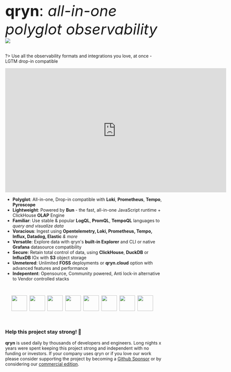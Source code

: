 <!-- <p id=start> -->

<h1 style="font-weight: normal;font-size: 48px;">
     <b>qryn</b>: <i>all-in-one polyglot observability</i><br/>
     <a href="https://qryn.cloud" target="_blank">
          <img src="https://github.com/metrico/qryn-docs/assets/1423657/a5164f98-d3ed-4638-afe5-c87d252c74af">
     </a>
</h1>

?> Use all the observability formats and integrations you love, at once - LGTM drop-in compatible

<iframe src="https://www.linkedin.com/embed/feed/update/urn:li:ugcPost:7134953034576502786?compact=1" height="399" width="710" frameborder="0" allowfullscreen="" title="Embedded post"></iframe>

* **Polyglot**: All-in-one, Drop-in compatible with **Loki**, **Prometheus**, **Tempo**, **Pyroscope** 
* **Lightweight**: Powered by **Bun** - the fast, all-in-one JavaScript runtime + ClickHouse **OLAP** Engine
* **Familiar**: Use stable & popular **LogQL**, **PromQL**, **TempoQL** languages to _query and visualize data_
* **Voracious**: Ingest using **Opentelemetry, Loki, Prometheus, Tempo, Influx, Datadog, Elastic** _& more_
* **Versatile**: Explore data with qryn's **built-in Explorer** and CLI or native **Grafana** datasource compatibility
* **Secure**: Retain total control of data, using **ClickHouse**, **DuckDB** or **InfluxDB** IOx with **S3** object storage
* **Unmetered**: Unlimited **FOSS** deployments or **qryn.cloud** option with advanced features and performance
* **Indepentent**: Opensource, Community powered, Anti lock-in alternative to Vendor controlled stacks

<br>

&nbsp;&nbsp;&nbsp;&nbsp;&nbsp;<img src="https://github.com/metrico/qryn-docs/blob/main/docs/resources/images/qryn_logo_trans.png?raw=true" width=50 />&nbsp;
<img src="https://user-images.githubusercontent.com/1423657/184496222-ca95d80c-906f-4c77-a963-86f0b27a56b0.png" width=50 />&nbsp;
<img src="https://user-images.githubusercontent.com/1423657/184496304-4f35a365-efdc-4dca-9771-6b7b1deb9ae3.png" width=50 />&nbsp;
<img src="https://user-images.githubusercontent.com/1423657/184496174-aca323dd-f40e-489a-a584-fa7348c0eab0.png" width=50 />&nbsp;
<img src="https://user-images.githubusercontent.com/1423657/184496973-9f46e551-872d-4a25-877c-51a2e5f53e84.png" width=50 />&nbsp;
<img src="https://user-images.githubusercontent.com/1423657/184494381-15d20f5d-3d52-411b-9064-dfd2ccea7c1c.png" width=50 />&nbsp;
<img src="https://user-images.githubusercontent.com/1423657/184494438-17d7ceb0-a62a-4819-9b1c-43d7f0baf802.png" width=50 />&nbsp;
<img src="https://avatars.githubusercontent.com/u/54801242?s=200&v=4" width=50 /> <!--<br/>--> &nbsp;

<br>

### Help this project stay strong! 💪
**qryn** is used daily by thousands of developers and engineers. Long nights x years were spent keeping this project strong and independent with no funding or investors. If your company uses qryn or if you love our work please consider supporting the project by becoming a [Github Sponsor](https://github.com/sponsors/QXIP) or by considering our [commercial edition](https://qryn.cloud).
